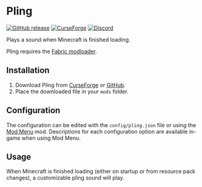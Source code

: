# Pling

[![GitHub release](https://img.shields.io/github/release/haykam821/Pling.svg?style=popout&label=github)](https://github.com/haykam821/Pling/releases/latest)
[![CurseForge](https://img.shields.io/static/v1?style=popout&label=curseforge&message=project&color=6441A4)](https://www.curseforge.com/minecraft/mc-mods/pling)
[![Discord](https://img.shields.io/static/v1?style=popout&label=chat&message=discord&color=7289DA)](https://haykam.com/links/discord)

Plays a sound when Minecraft is finished loading.

Pling requires the [Fabric modloader](https://fabricmc.net/use/).

## Installation

1. Download Pling from [CurseForge](https://www.curseforge.com/minecraft/mc-mods/pling/files) or [GitHub](https://github.com/haykam821/Pling/releases).
2. Place the downloaded file in your `mods` folder.

## Configuration

The configuration can be edited with the `config/pling.json` file or using the [Mod Menu](https://www.curseforge.com/minecraft/mc-mods/modmenu) mod. Descriptions for each configuration option are available in-game when using Mod Menu.

## Usage

When Minecraft is finished loading (either on startup or from resource pack changes), a customizable pling sound will play.
